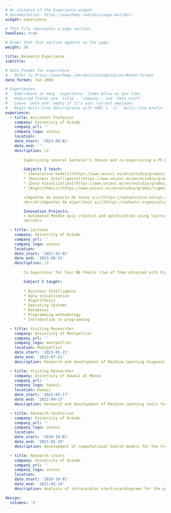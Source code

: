 ```yaml
---
# An instance of the Experience widget.
# Documentation: https://wowchemy.com/docs/page-builder/
widget: experience

# This file represents a page section.
headless: true

# Order that this section appears on the page.
weight: 30

title: Research Experience
subtitle:

# Date format for experience
#   Refer to https://wowchemy.com/docs/customization/#date-format
date_format: Jan 2006

# Experiences.
#   Add/remove as many `experience` items below as you like.
#   Required fields are `title`, `company`, and `date_start`.
#   Leave `date_end` empty if it's your current employer.
#   Begin multi-line descriptions with YAML's `|2-` multi-line prefix.
experience:
  - title: Assistant Professor
    company: University of Oviedo
    company_url: ''
    company_logo: uniovi
    location:
    date_start: '2023-09-01'
    date_end: ''
    description: |2-
        
        Supervising several bachelor's theses and co-supervising a Ph.D. thesis in "Prognosis of Degenerative Diseases Using Unsupervised and Partially Supervised Learning Techniques"

        Subjects I teach:
        * [Generative models](https://www.uniovi.es/en/estudia/grados/ingenieria/datos/-/fof/asignatura/GCINGD01-4-008)
        * [Business Intelligence](https://www.uniovi.es/en/estudia/grados/ingenieria/tecnologiasinformacion/-/fof/asignatura/GIITIN01-4-006)
        * [Data Visualization](https://www.uniovi.es/en/estudia/grados/ingenieria/datos/-/fof/asignatura/GCINGD01-3-006)
        * [Algorithmics](https://www.uniovi.es/en/estudia/grados/ingenieria/tecnologiasinformacion/-/fof/asignatura/GIITIN01-2-001)

        >[Apuntes de minería de texto 🇪🇸](https://nahuelcosta.notion.site/Miner-a-de-Texto-dac689534d8043639a54de9bc93203bb)
        <br><br>[Apuntes de algoritmia 🇪🇸](https://nahuels-organization.gitbook.io/algoritmia)

        Innovation Projects: 
        - Automated Moodle quiz creation and optimization using learning analytics, application to learning programming languages
        <br><br>

  - title: Lecturer
    company: University of Oviedo
    company_url: ''
    company_logo: uniovi
    location:
    date_start: '2021-02-01'
    date_end: '2023-08-31'
    description: |2-
        
        Co-Supervisor for four BA thesis (two of them obtained with highest honors)

        Subject I taught: 
        
        * Business Intelligence  
        * Data Visualization
        * Algorithmics
        * Operating Systems
        * Databases
        * Programming methodology
        * Introduction to programming

  - title: Visiting Researcher
    company: University of Montpellier
    company_url: ''
    company_logo: montpellier
    location: Montpellier
    date_start: '2023-05-21'
    date_end: '2023-07-21'
    description: Research and development of Machine Learning diagnostic methods for positron emission tomography (PET) images at the Laboratoire d'informatique, de robotique et de microélectronique de Montpellier (LIRMM).

  - title: Visiting Researcher
    company: University of Hawaii at Manoa
    company_url: ''
    company_logo: hawaii
    location: Hawaii
    date_start: '2022-05-17'
    date_end: '2022-09-17'
    description: Research and development of Machine Learning tools for the diagnosis and prognosis of lithium-ion batteries at Hawaii Natural Energy Institute (HNEI).

  - title: Research technician
    company: University of Oviedo
    company_url: ''
    company_logo: uniovi
    location: 
    date_start: '2019-10-01'
    date_end: '2021-01-19'
    description: Development of computational health models for the treatment of rechargeable batteries.

  - title: Research intern
    company: University of Oviedo
    company_url: ''
    company_logo: uniovi
    location: 
    date_start: '2019-10-01'
    date_end: '2021-01-19'
    description: Analysis of intracardiac electrocardiograms for the prediction of cardiovascular diseases.

design:
  columns: '2'
---
```

